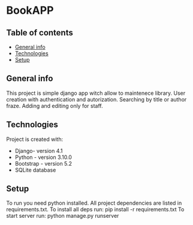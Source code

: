 # BookAPP
## Table of contents
* [General info](#general-info)
* [Technologies](#technologies)
* [Setup](#setup)

## General info
This project is simple django app witch allow to maintenece library. 
User creation with authentication and autorization.
Searching by title or author fraze.
Adding and editing only for staff.

	
## Technologies
Project is created with:
* Django- version 4.1
* Python - version 3.10.0
* Bootstrap - version 5.2
* SQLite database
	
## Setup
To run you need python installed. All project dependencies are listed in requirements.txt. To install all deps run:
pip install -r requirements.txt
To start server run:
python manage.py runserver
